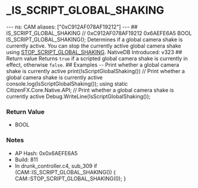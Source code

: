 # _IS_SCRIPT_GLOBAL_SHAKING

--- ns: CAM aliases: ["0xC912AF078AF19212"] --- ## IS_SCRIPT_GLOBAL_SHAKING  // 0xC912AF078AF19212 0x6AEFE6A5 BOOL IS_SCRIPT_GLOBAL_SHAKING();  Determines if a global camera shake is currently active. You can stop the currently active global camera shake using [STOP_SCRIPT_GLOBAL_SHAKING](#_0x1C9D7949FA533490).  NativeDB Introduced: v323  ## Return value Returns `true` if a scripted global camera shake is currently in effect, otherwise `false`.  ## Examples -- Print whether a global camera shake is currently active print(IsScriptGlobalShaking()) // Print whether a global camera shake is currently active console.log(IsScriptGlobalShaking()); using static CitizenFX.Core.Native.API;  // Print whether a global camera shake is currently active Debug.WriteLine(IsScriptGlobalShaking());

### Return Value
* BOOL

### Notes
* AP Hash: 0x0x6AEFE6A5
* Build: 811
* In drunk_controller.c4, sub_309
if (CAM::IS_SCRIPT_GLOBAL_SHAKING()) {
    CAM::STOP_SCRIPT_GLOBAL_SHAKING(0);
}

